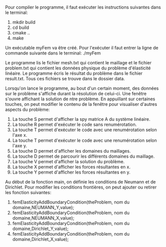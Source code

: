 


Pour compiler le programme, il faut exécuter les instructions suivantes dans le terminal:

1) mkdir build
2) cd build
3) cmake ..
4) make

Un exécutable myFem va être créé. Pour l'exécuter il faut entrer la ligne de commande suivante dans le terminal:
./myFem





Le programme lis le fichier mesh.txt qui contient le maillage et le fichier problem.txt qui contient les données physique du problème d'élasticité linéaire. Le programme écris le résultat du problème dans le fichier result.txt. Tous ces fichiers se trouve dans le dossier data.


Lorsqu'on lance le programme, au bout d'un certain moment, des données sur le problème s'affiche durant la résolution de celui-ci. Une fenêtre s'ouvre affichant la solution de ntre problème. En appuillant sur certaines touches, on peut modifier le contenu de la fenêtre pour visualiser d'autres aspects du problème:

1) La touche S permet d'afficher la spy matrice A du système linéaire.
2) La touche R permet d'exécuter le code sans renumérotation. 
3) La touche T permet d'exécuter le code avec une renumérotation selon l'axe x.
4) La touche T permet d'exécuter le code avec une renumérotation selon l'axe y.
5) La touche D permet d'afficher les domaines du maillages.
6) La touche D permet de parcourir les différents domaines du maillage.
7) La touche V permet d'afficher la solution du problème.
8) La touche X permet d'afficher les forces résultantes en x.
9) La touche Y permet d'afficher les forces résultantes en y.






Au début de la fonction main, on définie les conditions de Neumann et de Dirichlet.
Pour modifier les conditions frontières, on peut ajouter ou retirer les fonction suivantes:
1) femElasticityAddBoundaryCondition(theProblem, nom du domaine,NEUMANN_Y,value);
1) femElasticityAddBoundaryCondition(theProblem, nom du domaine,NEUMANN_X,value);
1) femElasticityAddBoundaryCondition(theProblem, nom du domaine,Dirichlet_Y,value);
1) femElasticityAddBoundaryCondition(theProblem, nom du domaine,Dirichlet_X,value);